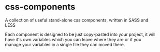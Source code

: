 # css-components

A collection of useful stand-alone css components, written in SASS and LESS

Each component is designed to be just copy-pasted into your project, it will have it's own variables which you can leave where they are or if you manage your variables in a single file they can moved there.

